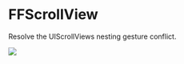 # FFScrollView
Resolve the UIScrollViews nesting gesture conflict.

![](oc98nass3.bkt.clouddn.com/FFScrollView.gif)

